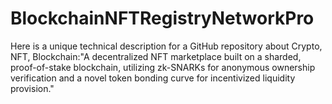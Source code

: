 # BlockchainNFTRegistryNetworkPro
Here is a unique technical description for a GitHub repository about Crypto, NFT, Blockchain:"A decentralized NFT marketplace built on a sharded, proof-of-stake blockchain, utilizing zk-SNARKs for anonymous ownership verification and a novel token bonding curve for incentivized liquidity provision."
